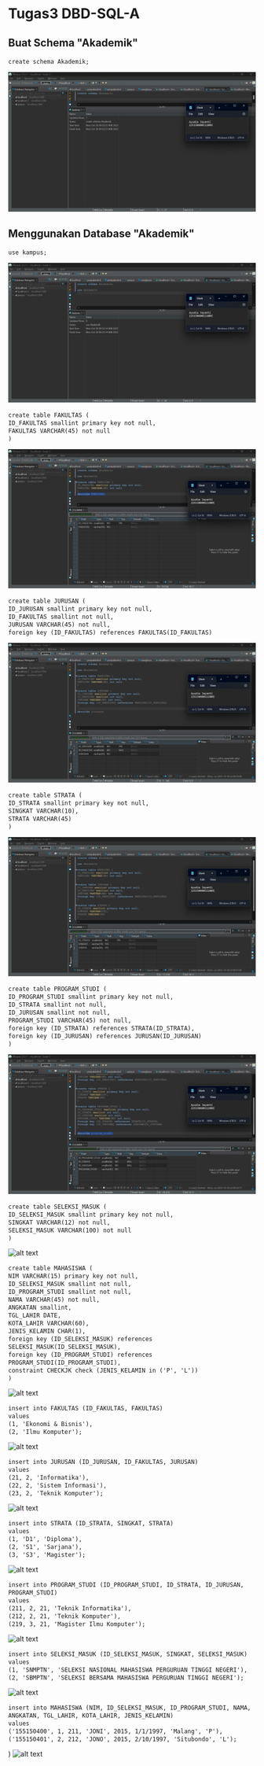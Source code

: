 # Tugas3 DBD-SQL-A
## Buat Schema "Akademik"
```
create schema Akademik;
```
![alt text](https://github.com/ayudiaj/AyudiaJayanti_DBD-SQL-A/blob/main/Tugas%203/1.%20create%20schema.png)

## Menggunakan Database "Akademik"
```
use kampus;
```
![alt text](https://github.com/ayudiaj/AyudiaJayanti_DBD-SQL-A/blob/main/Tugas%203/2.%20use%20schema.png)

```
create table FAKULTAS (
ID_FAKULTAS smallint primary key not null,
FAKULTAS VARCHAR(45) not null
)
```
![alt text](https://github.com/ayudiaj/AyudiaJayanti_DBD-SQL-A/blob/main/Tugas%203/3.%20create%20table%20FAKULTAS.png)

```
create table JURUSAN (
ID_JURUSAN smallint primary key not null,
ID_FAKULTAS smallint not null,
JURUSAN VARCHAR(45) not null,
foreign key (ID_FAKULTAS) references FAKULTAS(ID_FAKULTAS)
```
![alt text](https://github.com/ayudiaj/AyudiaJayanti_DBD-SQL-A/blob/main/Tugas%203/4.%20create%20table%20JURUSAN.png)

```
create table STRATA (
ID_STRATA smallint primary key not null,
SINGKAT VARCHAR(10),
STRATA VARCHAR(45)
)
```
![alt text](https://github.com/ayudiaj/AyudiaJayanti_DBD-SQL-A/blob/main/Tugas%203/5.%20create%20table%20STRATA.png)

```
create table PROGRAM_STUDI (
ID_PROGRAM_STUDI smallint primary key not null,
ID_STRATA smallint not null,
ID_JURUSAN smallint not null,
PROGRAM_STUDI VARCHAR(45) not null,
foreign key (ID_STRATA) references STRATA(ID_STRATA),
foreign key (ID_JURUSAN) references JURUSAN(ID_JURUSAN)
)
```
![alt text](https://github.com/ayudiaj/AyudiaJayanti_DBD-SQL-A/blob/main/Tugas%203/6.%20create%20table%20PROGRAM%20STUDI.png)

```
create table SELEKSI_MASUK (
ID_SELEKSI_MASUK smallint primary key not null,
SINGKAT VARCHAR(12) not null,
SELEKSI_MASUK VARCHAR(100) not null
)
```
![alt text]()


```
create table MAHASISWA (
NIM VARCHAR(15) primary key not null,
ID_SELEKSI_MASUK smallint not null, 
ID_PROGRAM_STUDI smallint not null,
NAMA VARCHAR(45) not null,
ANGKATAN smallint, 
TGL_LAHIR DATE,
KOTA_LAHIR VARCHAR(60),
JENIS_KELAMIN CHAR(1),
foreign key (ID_SELEKSI_MASUK) references SELEKSI_MASUK(ID_SELEKSI_MASUK),
foreign key (ID_PROGRAM_STUDI) references PROGRAM_STUDI(ID_PROGRAM_STUDI),
constraint CHECKJK check (JENIS_KELAMIN in ('P', 'L'))
)
```
![alt text]()

```
insert into FAKULTAS (ID_FAKULTAS, FAKULTAS)
values 
(1, 'Ekonomi & Bisnis'),
(2, 'Ilmu Komputer');
```
![alt text]()

```
insert into JURUSAN (ID_JURUSAN, ID_FAKULTAS, JURUSAN)
values 
(21, 2, 'Informatika'),
(22, 2, 'Sistem Informasi'),
(23, 2, 'Teknik Komputer');
```
![alt text]()

```
insert into STRATA (ID_STRATA, SINGKAT, STRATA)
values 
(1, 'D1', 'Diploma'),
(2, 'S1', 'Sarjana'),
(3, 'S3', 'Magister');
```
![alt text]()

```
insert into PROGRAM_STUDI (ID_PROGRAM_STUDI, ID_STRATA, ID_JURUSAN, PROGRAM_STUDI)
values 
(211, 2, 21, 'Teknik Informatika'),
(212, 2, 21, 'Teknik Komputer'),
(219, 3, 21, 'Magister Ilmu Komputer');
```
![alt text]()

```
insert into SELEKSI_MASUK (ID_SELEKSI_MASUK, SINGKAT, SELEKSI_MASUK)
values 
(1, 'SNMPTN', 'SELEKSI NASIONAL MAHASISWA PERGURUAN TINGGI NEGERI'),
(2, 'SBMPTN', 'SELEKSI BERSAMA MAHASISWA PERGURUAN TINGGI NEGERI');
```
![alt text]()

```
insert into MAHASISWA (NIM, ID_SELEKSI_MASUK, ID_PROGRAM_STUDI, NAMA, ANGKATAN, TGL_LAHIR, KOTA_LAHIR, JENIS_KELAMIN)
values
('155150400', 1, 211, 'JONI', 2015, 1/1/1997, 'Malang', 'P'),
('155150401', 2, 212, 'JONO', 2015, 2/10/1997, 'Situbondo', 'L');
```
)
![alt text]()
